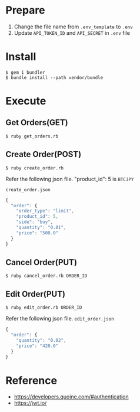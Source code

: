 # Prepare
1. Change the file name from `.env_template` to `.env`
2. Update `API_TOKEN_ID` and `API_SECRET` in `.env` file

# Install
```
$ gem i bundler
$ bundle install --path vendor/bundle
```

# Execute
## Get Orders(GET)
```
$ ruby get_orders.rb
```

## Create Order(POST)
```
$ ruby create_order.rb
```

Refer the following json file.
"product_id": 5 is `BTCJPY`

`create_order.json`
```js
{
  "order": {
    "order_type": "limit",
    "product_id": 5,
    "side": "buy",
    "quantity": "0.01",
    "price": "500.0"
  }
}
```

## Cancel Order(PUT)
```
$ ruby cancel_order.rb ORDER_ID
```

## Edit Order(PUT)
```
$ ruby edit_order.rb ORDER_ID
```

Refer the following json file.
`edit_order.json`
```js
{
  "order": {
    "quantity": "0.02",
    "price": "420.0"
  }
}
```

# Reference
* https://developers.quoine.com/#authentication
* https://jwt.io/